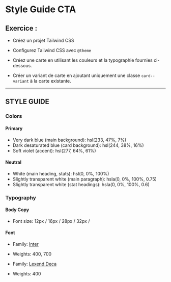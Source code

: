 # Style Guide CTA

## Exercice :

- Créez un projet Tailwind CSS

- Configurez Tailwind CSS avec `@theme`

- Créez une carte en utilisant les couleurs et la typographie fournies ci-dessous.

- Créer un variant de carte en ajoutant uniquement une classe `card--variant` à la carte existante.

---

## STYLE GUIDE

### Colors

#### Primary

- Very dark blue (main background): hsl(233, 47%, 7%)
- Dark desaturated blue (card background): hsl(244, 38%, 16%)
- Soft violet (accent): hsl(277, 64%, 61%)

#### Neutral

- White (main heading, stats): hsl(0, 0%, 100%)
- Slightly transparent white (main paragraph): hsla(0, 0%, 100%, 0.75)
- Slightly transparent white (stat headings): hsla(0, 0%, 100%, 0.6)

### Typography

#### Body Copy

- Font size: 12px / 16px / 28px / 32px /

#### Font

- Family: [Inter](https://fonts.google.com/specimen/Inter)
- Weights: 400, 700

- Family: [Lexend Deca](https://fonts.google.com/specimen/Lexend+Deca)
- Weights: 400
